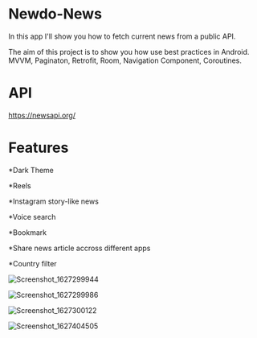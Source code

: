 # Newdo-News

In this app I'll show you how to fetch current news from a public API. 


The aim of this project is to show you how use best practices in Android. MVVM, Paginaton, Retrofit, Room, Navigation Component, Coroutines.

# API
https://newsapi.org/

# Features
*Dark Theme

*Reels

*Instagram story-like news

*Voice search

*Bookmark

*Share news article accross different apps

*Country filter






![Screenshot_1627299944](https://user-images.githubusercontent.com/56683410/126985557-ab81f3d7-4f29-46f9-9a18-d9aab7ea6e35.png)

![Screenshot_1627299986](https://user-images.githubusercontent.com/56683410/126985783-3654aa18-dd79-4de2-ada3-26f498978827.png)

![Screenshot_1627300122](https://user-images.githubusercontent.com/56683410/126985834-8da2886c-2306-4e8f-907a-725b2cf5cd24.png)

![Screenshot_1627404505](https://user-images.githubusercontent.com/56683410/127195221-6f6afdeb-3816-4681-a329-8cd63132bc65.png)

